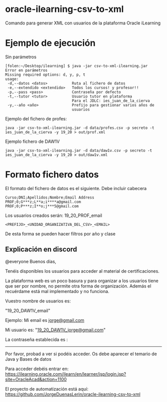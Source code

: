 # oracle-ilearning-csv-to-xml
Comando para generar XML con usuarios de la plataforma Oracle iLearning

# Ejemplo de ejecución

Sin parámetros
```
[folen:~/Desktop/ilearning] $ java -jar csv-to-xml-ilearning.jar
Error en parámetros
Missing required options: d, y, p, t
usage:
 -d,--datos <datos>           Ruta al fichero de datos
 -e,--extendido <extendido>   Todos los cursos! y profesor!!
 -p,--pass <pass>             Contraseña por defecto
 -t,--tutor <tutor>           Usuario tutor en plataforma
                              Para el JDLC: ies_juan_de_la_cierva
 -y,--año <año>               Prefijo para gestionar varios años de
                              usuarios

```

Ejemplo del fichero de profes:
```
java -jar csv-to-xml-ilearning.jar -d data/profes.csv -p secreto -t ies_juan_de_la_cierva -y 19_20 > out/prof.xml
```

Ejemplo fichero de DAW1V
```
java -jar csv-to-xml-ilearning.jar -d data/daw1v.csv -p secreto -t ies_juan_de_la_cierva -y 19_20 > out/daw1v.xml
```

# Formato fichero datos
El formato del fichero de datos es el siguiente. Debe incluir cabecera

```
Curso;DNI;Apellidos;Nombre;Email Address
PROF;0;G***z;L**a;i****a@gmail.com
PROF;0;P***z;I**o;j***5@gmail.com
```

Los usuarios creados serán:
19_20_PROF_email

``` <PREFIJO>_<UNIDAD_ORGANIZATIVA_DEL_CSV>_<EMAIL> ```

De esta forma se pueden hacer filtros por año y clase

## Explicación en discord


@everyone
Buenos días,

Tenéis disponibles los usuarios para acceder al material de certificaciones.

La plataforma web es un poco basura y para organizar a los usuarios tiene que ser por nombre, no permite otra forma de organización. Además el recuérdame está mal implementado y no funciona.


Vuestro nombre de usuarios es:

"19_20_DAW1V_email"

Ejemplo:
Mi email es jorge@gmail.com

Mi usuario es:
"19_20_DAW1V_jorge@gmail.com"

La contraseña establecida es :
*****

Por favor, probad a ver si podéis acceder. Os debe aparecer el temario de Java y Bases de datos

Para acceder debéis entrar en:
https://ilearning.oracle.com/ilearn/en/learner/jsp/login.jsp?site=OracleAcad&action=1100

El proyecto de automatización está aquí:
https://github.com/JorgeDuenasLerin/oracle-ilearning-csv-to-xml
